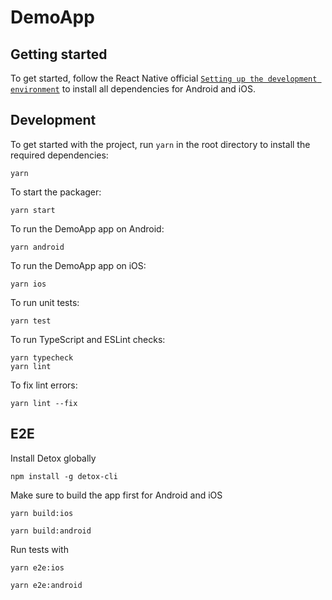 # DemoApp

## Getting started

To get started, follow the React Native official [`Setting up the development environment`](https://reactnative.dev/docs/environment-setup#development-os) to install all dependencies for Android and iOS.

## Development

To get started with the project, run `yarn` in the root directory to install the required dependencies:

```
yarn
```

To start the packager:

```
yarn start
```

To run the DemoApp app on Android:

```
yarn android
```

To run the DemoApp app on iOS:

```
yarn ios
```

To run unit tests:

```
yarn test
```

To run TypeScript and ESLint checks:

```
yarn typecheck
yarn lint
```

To fix lint errors:

```
yarn lint --fix
```

## E2E

Install Detox globally

```
npm install -g detox-cli
```

Make sure to build the app first for Android and iOS

```
yarn build:ios
```

```
yarn build:android
```

Run tests with

```
yarn e2e:ios
```

```
yarn e2e:android
```
